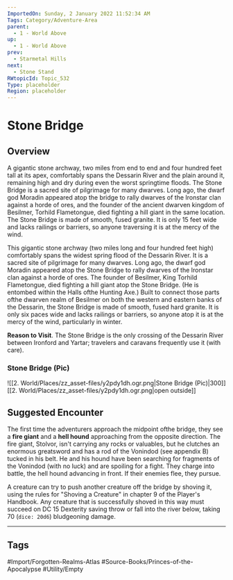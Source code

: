 ```yaml
---
ImportedOn: Sunday, 2 January 2022 11:52:34 AM
Tags: Category/Adventure-Area
parent:
  - 1 - World Above
up:
  - 1 - World Above
prev:
  - Starmetal Hills
next:
  - Stone Stand
RWtopicId: Topic_532
Type: placeholder
Region: placeholder
---
```

# Stone Bridge
## Overview
A gigantic stone archway, two miles from end to end and four hundred feet tall at its apex, comfortably spans the Dessarin River and the plain around it, remaining high and dry during even the worst springtime floods. The Stone Bridge is a sacred site of pilgrimage for many dwarves. Long ago, the dwarf god Moradin appeared atop the bridge to rally dwarves of the Ironstar clan against a horde of ores, and the founder of the ancient dwarven kingdom of Besilmer, Torhild Flametongue, died fighting a hill giant in the same location. The Stone Bridge is made of smooth, fused granite. It is only 15 feet wide and lacks railings or barriers, so anyone traversing it is at the mercy of the wind.

This gigantic stone archway (two miles long and four hundred feet high) comfortably spans the widest spring flood of the Dessarin River. It is a sacred site of pilgrimage for many dwarves. Long ago, the dwarf god Moradin appeared atop the Stone Bridge to rally dwarves of the Ironstar clan against a horde of ores. The founder of Besilmer, King Torhild Flametongue, died fighting a hill giant atop the Stone Bridge. (He is entombed within the Halls ofthe Hunting Axe.)    Built to connect those parts ofthe dwarven realm of Besilmer on both the western and eastern banks of the Dessarin, the Stone Bridge is made of smooth, fused hard granite. It is only six paces wide and lacks railings or barriers, so anyone atop it is at the mercy of the wind, particularly in winter.

**Reason to Visit**. The Stone Bridge is the only crossing of the Dessarin River between Ironford and Yartar; travelers and caravans frequently use it (with care).

### Stone Bridge (Pic)
![[2. World/Places/zz_asset-files/y2pdy1dh.ogr.png|Stone Bridge (Pic)|300]]
[[2. World/Places/zz_asset-files/y2pdy1dh.ogr.png|open outside]]

## Suggested Encounter
The first time the adventurers approach the midpoint ofthe bridge, they see a **fire giant** and a **hell hound** approaching from the opposite direction. The fire giant, Stolvor, isn't carrying any rocks or valuables, but he clutches an enormous greatsword and has a rod of the Vonindod (see appendix B) tucked in his belt. He and his hound have been searching for fragments of the Vonindod (with no luck) and are spoiling for a fight. They charge into battle, the hell hound advancing in front. If their enemies flee, they pursue.

A creature can try to push another creature off the bridge by shoving it, using the rules for "Shoving a Creature" in chapter 9 of the Player's Handbook. Any creature that is successfully shoved in this way must succeed on DC 15 Dexterity saving throw or fall into the river below, taking 70 (`dice: 20d6`) bludgeoning damage.


---
## Tags
#Import/Forgotten-Realms-Atlas #Source-Books/Princes-of-the-Apocalypse #Utility/Empty

